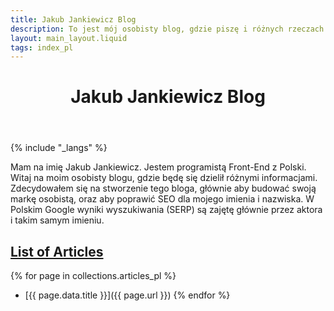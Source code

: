 ```yaml
---
title: Jakub Jankiewicz Blog
description: To jest mój osobisty blog, gdzie piszę i różnych rzeczach
layout: main_layout.liquid
tags: index_pl
---
```


<header>
 <h1>Jakub Jankiewicz Blog</h1>
</header>

{% include "_langs" %}

Mam na imię Jakub Jankiewicz. Jestem programistą Front-End z Polski. Witaj
na moim osobisty blogu, gdzie będę się dzielił różnymi informacjami.
Zdecydowałem się na stworzenie tego bloga, głównie aby budować swoją markę
osobistą, oraz aby poprawić SEO dla mojego imienia i nazwiska. W Polskim Google
wyniki wyszukiwania (SERP) są zajętę głównie przez aktora i takim samym imieniu.

<span id="list-of-articles"></span>
## [List of Articles](#list-of-articles)

{% for page in collections.articles_pl %}
* [{{ page.data.title }}]({{ page.url }})
{% endfor %}
